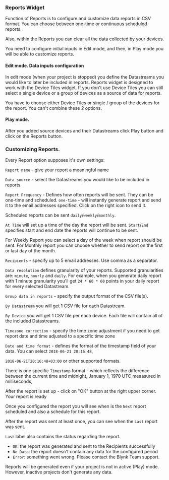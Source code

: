 
### Reports Widget

Function of Reports is to configure and customize data reports in CSV format. You can choose between one-time or continuous scheduled reports.

Also, within the Reports you can clear all the data collected by your devices. 

You need to configure initial inputs in Edit mode, and then, in Play mode you will be able to customize reports. 

#### Edit mode. Data inputs configuration

In edit mode (when your project is stopped) you define the Datastreams you would like to later be included in reports.
Reports widget is  designed to work with the Device Tiles widget. If you don't use Device Tiles you can still select a single device or a group of devices as a source of data for reports.

You have to choose either Device Tiles or single / group of the devices for the report. You can't combine these 2 options.

#### Play mode. 

After you added source devices and their Datastreams click Play button and click on the Reports button. 

### Customizing Reports.

Every Report option supposes it's own settings:

```Report name``` - give your report a meaningful name

```Data source``` - select the Datastreams you would like to be included in reports.

```Report Frequency``` - Defines how often reports will be sent. They can be one-time and scheduled.
```one-time``` - will instantly generate report and send it to the email addresses specified. Click on the right icon to send it.

Scheduled reports can be sent ```daily```/```weekly```/```monthly```.

 ```At Time``` will set up a time of the day the report will be sent. 
 ```Start```/```End``` specifies start and end date the reports will continue to be sent. 

For Weekly Report you can select a day of the week when report should be sent.
For Monthly report you can choose whether to send report on the first or last day of the month.

```Recipients``` - specify up to 5 email addresses. Use comma as a separator.

```Data resolution``` defines granularity of your reports. Supported granularities are: ```minute```, ```hourly``` and ```daily```.
For example, when you generate daily report with 1 minute granularity you'll get ```24 * 60 * 60```
points in your daily report for every selected Datastream.

```Group data in reports``` -  specify the output format of the CSV file(s).

```By Datastream``` you will get 1 CSV file for each Datastream.

```By Device``` you will get 1 CSV file per each device. Each file will contain all of the included Datastreams.

```Timezone correction``` - specify the time zone adjustment if you need to get report date and time adjusted to a specific time zone

```Date and time format``` - defines the format of the timestamp field of your data. You can select ```2018-06-21 20:16:48```,

```2018-06-21T20:16:48+03:00``` or other supported formats. 

There is one specific ```Timestamp``` format - which reflects the difference between the current time and midnight, January 1, 1970 UTC meaasured in milliseconds, 

After the report is set up - click on "OK" button at the right upper corner. Your report is ready


Once you configured the report you will see when is the ```Next``` report scheduled and also a schedule for this report.

After the report was sent at least once, you can see when the ```Last``` report was sent.

```Last``` label also contains the status regarding the report. 
- ```OK```: the report was generated and sent to the Recipients successfully
- ```No Data```: the report doesn't contain any data for the configured period
- ```Error```: something went wrong. Please contact the Blynk Team support.

Reports will be generated even if your project is not in active (Play) mode. However, inactive projects don't generate any data.


